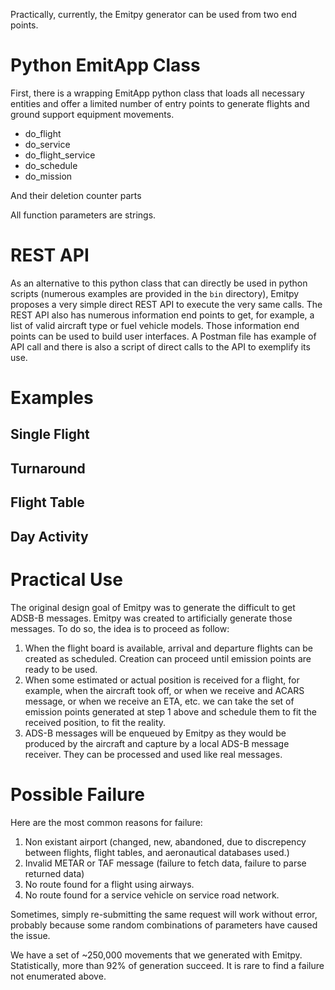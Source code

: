 Practically, currently, the Emitpy generator can be used from two end points.

# Python EmitApp Class
First, there is a wrapping EmitApp python class that loads all necessary entities and offer a limited number of entry points to generate flights and ground support equipment movements.

- do_flight
- do_service
- do_flight_service
- do_schedule
- do_mission

And their deletion counter parts


All function parameters are strings.


# REST API

As an alternative to this python class that can directly be used in python scripts (numerous examples are provided in the `bin` directory), Emitpy proposes a very simple direct REST API to execute the very same calls. The REST API also has numerous information end points to get, for example, a list of valid aircraft type or fuel vehicle models. Those information end points can be used to build user interfaces. A Postman file has example of API call and there is also a script of direct calls to the API to exemplify its use. 

# Examples

## Single Flight

## Turnaround

## Flight Table

## Day Activity


# Practical Use
The original design goal of Emitpy was to generate the difficult to get ADSB-B messages. Emitpy was created to artificially generate those messages. To do so, the idea is to proceed as follow:
1. When the flight board is available, arrival and departure flights can be created as scheduled. Creation can proceed until emission points are ready to be used.
2. When some estimated or actual position is received for a flight, for example, when the aircraft took off, or when we receive and ACARS message, or when we receive an ETA, etc. we can take the set of emission points generated at step 1 above and schedule them to fit the received position, to fit the reality.
3. ADS-B messages will be enqueued by Emitpy as they would be produced by the aircraft and capture by a local ADS-B message receiver. They can be processed and used like real messages.

# Possible Failure

Here are the most common reasons for failure:

1. Non existant airport (changed, new, abandoned, due to discrepency between flights, flight tables, and aeronautical databases used.)
2. Invalid METAR or TAF message (failure to fetch data, failure to parse returned data)
3. No route found for a flight using airways.
4. No route found for a service vehicle on service road network.

Sometimes, simply re-submitting the same request will work without error, probably because some random combinations of parameters have caused the issue.

We have a set of ~250,000 movements that we generated with Emitpy.
Statistically, more than 92% of generation succeed. It is rare to find a failure not enumerated above.

